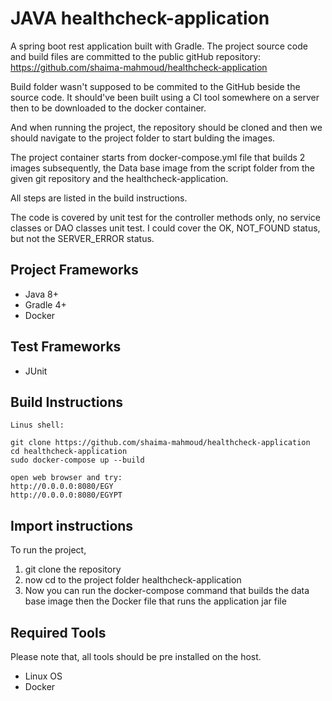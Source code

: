 # JAVA healthcheck-application 
A spring boot rest application built with Gradle.
The project source code and build files are committed to the public gitHub repository: https://github.com/shaima-mahmoud/healthcheck-application

Build folder wasn't supposed to be commited to the GitHub beside the source code.
It should've been built using a CI tool somewhere on a server then to be downloaded to the docker container.

And when running the project, the repository should be cloned and then we should navigate to the project folder to start bulding the images.

The project container starts from docker-compose.yml file that builds 2 images subsequently,
the Data base image from the script folder from the given git repository and the healthcheck-application.

All steps are listed in the build instructions.

The code is covered by unit test for the controller methods only, no service classes or DAO classes unit test.
I could cover the OK, NOT_FOUND status, but not the SERVER_ERROR status.

## Project Frameworks
* Java 8+
* Gradle 4+
* Docker

## Test Frameworks
* JUnit

## Build Instructions
	Linus shell: 
	
	git clone https://github.com/shaima-mahmoud/healthcheck-application
	cd healthcheck-application
	sudo docker-compose up --build
	
	open web browser and try:
	http://0.0.0.0:8080/EGY
	http://0.0.0.0:8080/EGYPT

## Import instructions
To run the project,
1. git clone the repository
2. now cd to the project folder healthcheck-application
3. Now you can run the docker-compose command that builds the data base image then the Docker file that runs the application jar file

## Required Tools
Please note that, all tools should be pre installed on the host.

* Linux OS
* Docker
